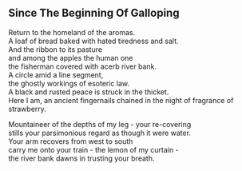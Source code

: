 Since The Beginning Of Galloping
--------------------------------
Return to the homeland of the aromas.  
A loaf of bread baked with hated tiredness and salt.  
And the ribbon to its pasture  
and among the apples the human one  
the fisherman covered with acerb river bank.  
A circle amid a line segment,  
the ghostly workings of esoteric law.  
A black and rusted peace is struck in the thicket.  
Here I am, an ancient fingernails chained in the night of fragrance of strawberry.  
  
Mountaineer of the depths of my leg - your re-covering  
stills your parsimonious regard as though it were water.  
Your arm recovers from west to south  
carry me onto your train - the lemon of my curtain -  
the river bank dawns in trusting your breath.  
